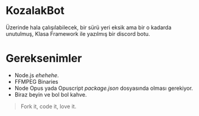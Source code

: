 # KozalakBot
Üzerinde hala çalışılabilecek, bir sürü yeri eksik ama bir o kadarda unutulmuş, Klasa Framework ile yazılmış bir discord botu. 

# Gereksenimler
- Node.js *ehehehe*.
- FFMPEG Binaries
- Node Opus yada Opuscript *package.json* dosyasında olması gerekiyor.
- Biraz beyin ve bol bol kahve. 

> Fork it, code it, love it.
